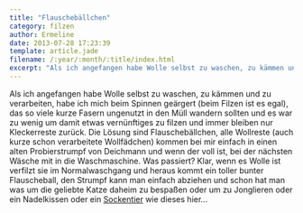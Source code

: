 ```yaml
---
title: "Flauschebällchen"
category: filzen
author: Ermeline
date: 2013-07-28 17:23:39
template: article.jade
filename: /:year/:month/:title/index.html
excerpt: "Als ich angefangen habe Wolle selbst zu waschen, zu kämmen und zu verarbeiten, habe ich mich beim Spinnen geärgert..."
---
```


Als ich angefangen habe Wolle selbst zu waschen, zu kämmen und zu verarbeiten, habe ich mich beim Spinnen geärgert (beim Filzen ist es egal), das so viele kurze Fasern ungenutzt in den Müll wandern sollten und es war zu wenig um damit etwas vernünftiges zu filzen und immer bleiben nur Kleckerreste zurück. Die Lösung sind Flauschebällchen, alle Wollreste (auch kurze schon verarbeitete Wollfädchen) kommen bei mir einfach in einen alten Probierstrumpf von Deichmann und wenn der voll ist, bei der nächsten Wäsche mit in die Waschmaschine. Was passiert? Klar, wenn es Wolle ist verfilzt sie im Normalwaschgang und heraus kommt ein toller bunter Flauscheball, den Strumpf kann man einfach abziehen und schon hat man was um die geliebte Katze daheim zu bespaßen oder um zu Jonglieren oder ein Nadelkissen oder ein [Sockentier](http://flauschiversum.de/2015/04/spinne/) wie dieses hier...
